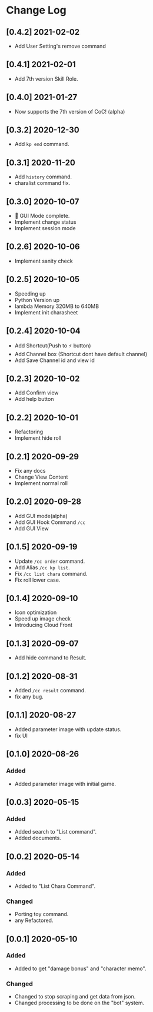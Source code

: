 # Change Log

## [0.4.2] 2021-02-02
- Add User Setting's remove command

## [0.4.1] 2021-02-01
- Add 7th version Skill Role.

## [0.4.0] 2021-01-27
- Now supports the 7th version of CoC! (alpha)

## [0.3.2] 2020-12-30
- Add `kp end` command.

## [0.3.1] 2020-11-20
- Add `history` command.
- charalist command fix.

## [0.3.0] 2020-10-07
- 🎉 GUI Mode complete.
- Implement change status
- Implement session mode

## [0.2.6] 2020-10-06
- Implement sanity check

## [0.2.5] 2020-10-05
- Speeding up
- Python Version up
- lambda Memory 320MB to 640MB
- Implement init charasheet

## [0.2.4] 2020-10-04
- Add Shortcut(Push to ⚡ button)
- Add Channel box (Shortcut dont have default channel)
- Add Save Channel id and view id

## [0.2.3] 2020-10-02
- Add Confirm view
- Add help button

## [0.2.2] 2020-10-01
- Refactoring
- Implement hide roll

## [0.2.1] 2020-09-29
- Fix any docs
- Change View Content
- Implement normal roll

## [0.2.0] 2020-09-28

- Add GUI mode(alpha)
- Add GUI Hook Command `/cc`
- Add GUI View

## [0.1.5] 2020-09-19

- Update `/cc order` command.
- Add Alias `/cc kp list`.
- Fix `/cc list chara` command.
- Fix roll lower case.

## [0.1.4] 2020-09-10

- Icon optimization
- Speed ​​up image check
- Introducing Cloud Front

## [0.1.3] 2020-09-07

- Add hide command to Result.

## [0.1.2] 2020-08-31

- Added `/cc result` command.
- fix any bug.

## [0.1.1] 2020-08-27

- Added parameter image with update status.
- fix UI

## [0.1.0] 2020-08-26

### Added

- Added parameter image with initial game.

## [0.0.3] 2020-05-15

### Added

- Added search to "List command".
- Added documents.

## [0.0.2] 2020-05-14

### Added

- Added to "List Chara Command".

### Changed

- Porting toy command.
- any Refactored.


## [0.0.1] 2020-05-10

### Added

- Added to get "damage bonus" and "character memo".

### Changed

- Changed to stop scraping and get data from json.
- Changed processing to be done on the "bot" system.
